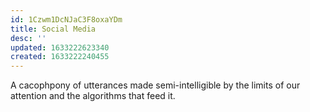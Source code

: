 ```yaml
---
id: 1Czwm1DcNJaC3F8oxaYDm
title: Social Media
desc: ''
updated: 1633222623340
created: 1633222240455
---
```

A cacophpony of utterances made semi-intelligible by the limits of our attention and the algorithms that feed it.
